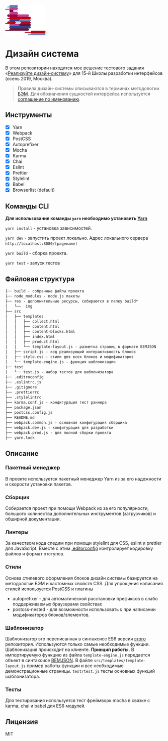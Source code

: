 ![bem](./res/img/yandex-bem.jpg)
# Дизайн система 

В этом репозитории находится мое решение тестового задания «[Реализуйте дизайн-систему](https://github.com/yndx-shri-reviewer/task-1#readme "Реализуйте дизайн-систему")» для 15-й Школы разработки интерфейсов (осень 2019, Москва).

> Правила дизайн-системы описываются в терминах методологии [БЭМ](https://ru.bem.info/ "БЭМ"). Для обозначения сущностей интерфейса используется [соглашение по именованию](https://ru.bem.info/methodology/naming-convention/ "соглашение по именованию").

## Инструменты
- [x] Yarn
- [x] Webpack
- [x] PostCSS
- [x] Autoprefixer
- [x] Mocha
- [x] Karma
- [x] Chai
- [x] Eslint
- [x] Prettier
- [x] Stylelint
- [x] Babel
- [x] Browserlist (default)

## Команды CLI
**Для использования команды `yarn` необходимо установить [Yarn](https://yarnpkg.com/)**

`yarn install` - установка зависимостей.

`yarn dev` - запустить проект локально. Адрес локального сервера `http://localhost:8080/[pagename]`

`yarn build` - сборка проекта.

`yarn test` - запуск тестов

## Файловая структура
```
├── build - собранные файлы проекта
├── node_modules - node.js пакеты
├── res - дополнительные ресурсы, собираются в папку build*
│   └──  img
├── src
│   ├── templates
│   │   ├── collect.html
│   │   ├── content.html
│   │   ├── content-blocks.html
│   │   ├── index.html
│   │   ├── product.html
│   │   └── template-layout.js - разметка страниц в формате BEMJSON
│   ├── script.js - код реализующий интерактивность блоков
│   ├── style.css - стили для всех блоков и модификаторов
│   └── template-engine.js - функция шаблонизации
├── test
│   └── test.js - набор тестов для шаблонизатора
├── .editroconfig
├── .eslintrc.js
├── .gitignore
├── .prettierrc
├── .stylelintrc
├── karma.conf.js - конфигурация тест раннера
├── package.json
├── postcss.config.js
├── README.md
├── webpack.common.js - основная конфигурация сборщика
├── webpack.dev.js - конфигурация для разработки
├── webpack.prod.js - для полной сборки проекта
├── yarn.lock
```
## Описание

### Пакетный менеджер
В проекте используется пакетный менеджер Yarn из за его надежности и скорости установки пакетов.

### Сборщик
Собирается проект при помощи Webpack из за его популярности, большого количества дополнительных инструментов (загрузчиков) и обширной документации.

### Линтеры
За качеством кода следим при помощи stylelint для CSS, eslint и prettier для JavaScript. Вместе с этим [.editorconfig](https://editorconfig.org/) контролирует кодировку файлов и формат отступов.

### Стили
Основа стилевого оформления блоков дизайн системы базируется на методологии БЭМ и кастомных свойств CSS. Для упрощения написания стилей используется PostCSS и плагины
- autoprefixer - для автоматической расстановки префиксов в слабо поддерживаемых браузерами свойствах
- postcss-nested - для возможности использовать `&` при написании модификаторов блоков/элементов.

### Шаблонизатор
Шаблонизатор это переписанная в синтаксисе ES6 версия [этого](https://github.com/floatdrop/bemjson-to-html "этого") репозитория. Используются только самые необходимые функции. Шаблонизация происходит на клиенте.
**Принцип работы.**
В импортируемую функцию из файла `template-engine.js` передается объект в синтаксисе [BEMJSON](https://ru.bem.info/technologies/classic/bemjson/ "BEMJSON"). В файле `src/templates/template-layout.js` пример работы функции и все необходимые демонстрационные страницы. `test/test.js` тесты основных функций шаблонизатора.

### Тесты
Для тестирования используется тест фреймворк mocha в связке с karma, chai и babel для ES6 модулей.

## Лицензия
MIT
